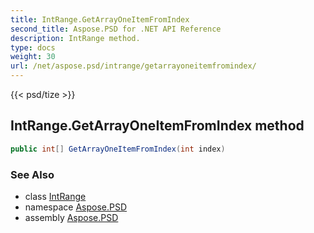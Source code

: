 ```yaml
---
title: IntRange.GetArrayOneItemFromIndex
second_title: Aspose.PSD for .NET API Reference
description: IntRange method. 
type: docs
weight: 30
url: /net/aspose.psd/intrange/getarrayoneitemfromindex/
---
```

{{< psd/tize >}}
## IntRange.GetArrayOneItemFromIndex method

```csharp
public int[] GetArrayOneItemFromIndex(int index)
```

### See Also

* class [IntRange](../)
* namespace [Aspose.PSD](../../intrange/)
* assembly [Aspose.PSD](../../../)



